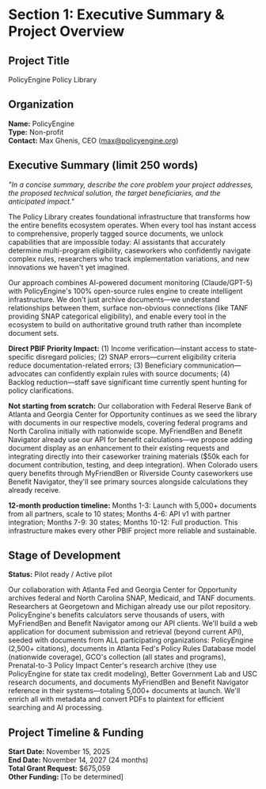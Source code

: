 # Section 1: Executive Summary & Project Overview

## Project Title
PolicyEngine Policy Library

## Organization
**Name:** PolicyEngine  
**Type:** Non-profit  
**Contact:** Max Ghenis, CEO (max@policyengine.org)

## Executive Summary (limit 250 words)
*"In a concise summary, describe the core problem your project addresses, the proposed technical solution, the target beneficiaries, and the anticipated impact."*

The Policy Library creates foundational infrastructure that transforms how the entire benefits ecosystem operates. When every tool has instant access to comprehensive, properly tagged source documents, we unlock capabilities that are impossible today: AI assistants that accurately determine multi-program eligibility, caseworkers who confidently navigate complex rules, researchers who track implementation variations, and new innovations we haven't yet imagined.

Our approach combines AI-powered document monitoring (Claude/GPT-5) with PolicyEngine's 100% open-source rules engine to create intelligent infrastructure. We don't just archive documents—we understand relationships between them, surface non-obvious connections (like TANF providing SNAP categorical eligibility), and enable every tool in the ecosystem to build on authoritative ground truth rather than incomplete document sets.

**Direct PBIF Priority Impact:** (1) Income verification—instant access to state-specific disregard policies; (2) SNAP errors—current eligibility criteria reduce documentation-related errors; (3) Beneficiary communication—advocates can confidently explain rules with source documents; (4) Backlog reduction—staff save significant time currently spent hunting for policy clarifications.

**Not starting from scratch:** Our collaboration with Federal Reserve Bank of Atlanta and Georgia Center for Opportunity continues as we seed the library with documents in our respective models, covering federal programs and North Carolina initially with nationwide scope. MyFriendBen and Benefit Navigator already use our API for benefit calculations—we propose adding document display as an enhancement to their existing requests and integrating directly into their caseworker training materials ($50k each for document contribution, testing, and deep integration). When Colorado users query benefits through MyFriendBen or Riverside County caseworkers use Benefit Navigator, they'll see primary sources alongside calculations they already receive.

**12-month production timeline:** Months 1-3: Launch with 5,000+ documents from all partners, scale to 10 states; Months 4-6: API v1 with partner integration; Months 7-9: 30 states; Months 10-12: Full production. This infrastructure makes every other PBIF project more reliable and sustainable.

## Stage of Development
**Status:** Pilot ready / Active pilot

Our collaboration with Atlanta Fed and Georgia Center for Opportunity archives federal and North Carolina SNAP, Medicaid, and TANF documents. Researchers at Georgetown and Michigan already use our pilot repository. PolicyEngine's benefits calculators serve thousands of users, with MyFriendBen and Benefit Navigator among our API clients. We'll build a web application for document submission and retrieval (beyond current API), seeded with documents from ALL participating organizations: PolicyEngine (2,500+ citations), documents in Atlanta Fed's Policy Rules Database model (nationwide coverage), GCO's collection (all states and programs), Prenatal-to-3 Policy Impact Center's research archive (they use PolicyEngine for state tax credit modeling), Better Government Lab and USC research documents, and documents MyFriendBen and Benefit Navigator reference in their systems—totaling 5,000+ documents at launch. We'll enrich all with metadata and convert PDFs to plaintext for efficient searching and AI processing.

## Project Timeline & Funding
**Start Date:** November 15, 2025  
**End Date:** November 14, 2027 (24 months)  
**Total Grant Request:** $675,059  
**Other Funding:** [To be determined]